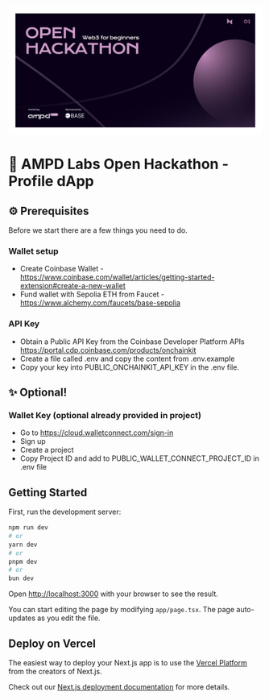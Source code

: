 ![Hackathon-3-banner](/banner.png)
# 🚀 AMPD Labs Open Hackathon - Profile dApp 

## ⚙️ Prerequisites
Before we start there are a few things you need to do.

### Wallet setup
* Create Coinbase Wallet - https://www.coinbase.com/wallet/articles/getting-started-extension#create-a-new-wallet
* Fund wallet with Sepolia ETH from Faucet - https://www.alchemy.com/faucets/base-sepolia

### API Key
* Obtain a Public API Key from the Coinbase Developer Platform APIs https://portal.cdp.coinbase.com/products/onchainkit
* Create a file called .env and copy the content from .env.example
* Copy your key into PUBLIC_ONCHAINKIT_API_KEY in the .env file.

## ✨ Optional!
### Wallet Key (optional already provided in project)
* Go to https://cloud.walletconnect.com/sign-in
* Sign up
* Create  a project
* Copy Project ID and add to PUBLIC_WALLET_CONNECT_PROJECT_ID in .env file

## Getting Started

First, run the development server:

```bash
npm run dev
# or
yarn dev
# or
pnpm dev
# or
bun dev
```

Open [http://localhost:3000](http://localhost:3000) with your browser to see the result.

You can start editing the page by modifying `app/page.tsx`. The page auto-updates as you edit the file.

## Deploy on Vercel

The easiest way to deploy your Next.js app is to use the [Vercel Platform](https://vercel.com/new?utm_medium=default-template&filter=next.js&utm_source=create-next-app&utm_campaign=create-next-app-readme) from the creators of Next.js.

Check out our [Next.js deployment documentation](https://nextjs.org/docs/deployment) for more details.

